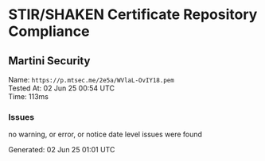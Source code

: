 # STIR/SHAKEN Certificate Repository Compliance

## Martini Security

Name: `https://p.mtsec.me/2e5a/WVlaL-OvIY18.pem`\
Tested At: 02 Jun 25 00:54 UTC\
Time: 113ms

### Issues

no warning, or error, or notice date level issues were found

Generated: 02 Jun 25 01:01 UTC